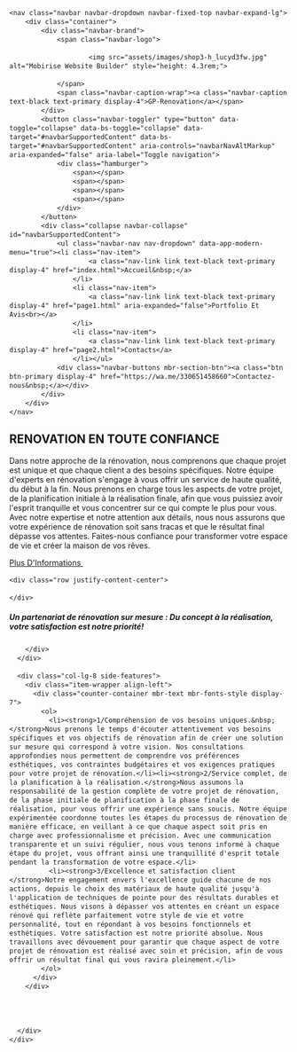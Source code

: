 <!DOCTYPE html>
<html >
<head>
 
  <meta charset="UTF-8">
  <meta http-equiv="X-UA-Compatible" content="IE=edge">
  <meta name="generator" content="Mobirise v5.9.13, a.mobirise.com">
  <meta name="viewport" content="width=device-width, initial-scale=1, minimum-scale=1">
  <link rel="shortcut icon" href="assets/images/shop3-h_lucyd3fw.jpg" type="image/x-icon">
  <meta name="description" content="">
  <title>Accueil</title>
  <link rel="stylesheet" href="https://r.mobirisesite.com/370320/assets/bootstrap/css/bootstrap.min.css?rnd=1711738070187">
  <link rel="stylesheet" href="https://r.mobirisesite.com/370320/assets/bootstrap/css/bootstrap-grid.min.css?rnd=1711738070187">
  <link rel="stylesheet" href="https://r.mobirisesite.com/370320/assets/bootstrap/css/bootstrap-reboot.min.css?rnd=1711738070187">
  <link rel="stylesheet" href="https://r.mobirisesite.com/370320/assets/dropdown/css/style.css?rnd=1711738070187">
  <link rel="stylesheet" href="https://r.mobirisesite.com/370320/assets/theme/css/style.css?rnd=1711738070187">
  <link rel="stylesheet" href="https://r.mobirisesite.com/370320/assets/css/mbr-additional.css?rnd=1711738070187" type="text/css">
  
  
  
  
</head>
<body>
  
  <section data-bs-version="5.1" class="menu menu5 cid-u8qVJ1KP3H" once="menu" id="menu05-0">
	

	<nav class="navbar navbar-dropdown navbar-fixed-top navbar-expand-lg">
		<div class="container">
			<div class="navbar-brand">
				<span class="navbar-logo">
					
						<img src="assets/images/shop3-h_lucyd3fw.jpg" alt="Mobirise Website Builder" style="height: 4.3rem;">
					
				</span>
				<span class="navbar-caption-wrap"><a class="navbar-caption text-black text-primary display-4">GP-Renovation</a></span>
			</div>
			<button class="navbar-toggler" type="button" data-toggle="collapse" data-bs-toggle="collapse" data-target="#navbarSupportedContent" data-bs-target="#navbarSupportedContent" aria-controls="navbarNavAltMarkup" aria-expanded="false" aria-label="Toggle navigation">
				<div class="hamburger">
					<span></span>
					<span></span>
					<span></span>
					<span></span>
				</div>
			</button>
			<div class="collapse navbar-collapse" id="navbarSupportedContent">
				<ul class="navbar-nav nav-dropdown" data-app-modern-menu="true"><li class="nav-item">
						<a class="nav-link link text-black text-primary display-4" href="index.html">Accueil&nbsp;</a>
					</li>
					<li class="nav-item">
						<a class="nav-link link text-black text-primary display-4" href="page1.html" aria-expanded="false">Portfolio Et Avis<br></a>
					</li>
					<li class="nav-item">
						<a class="nav-link link text-black text-primary display-4" href="page2.html">Contacts</a>
					</li></ul>
				<div class="navbar-buttons mbr-section-btn"><a class="btn btn-primary display-4" href="https://wa.me/330651458660">Contactez-nous&nbsp;</a></div>
			</div>
		</div>
	</nav>
</section>

<section data-bs-version="5.1" class="header13 cid-u8qVMrdYch" id="header13-1">
  

  
  

  <div class="align-center container">
    <div class="row justify-content-center">
      <div class="col-md-12 mb-5 content-head">
        <h1 class="mbr-section-title mbr-fonts-style display-1"><strong>RENOVATION EN TOUTE CONFIANCE</strong></h1>
        <p class="mbr-text mbr-fonts-style mt-4 display-7">Dans notre approche de la rénovation, nous comprenons que chaque projet est unique et que chaque client a des besoins spécifiques. Notre équipe d'experts en rénovation s'engage à vous offrir un service de haute qualité, du début à la fin. Nous prenons en charge tous les aspects de votre projet, de la planification initiale à la réalisation finale, afin que vous puissiez avoir l'esprit tranquille et vous concentrer sur ce qui compte le plus pour vous. Avec notre expertise et notre attention aux détails, nous nous assurons que votre expérience de rénovation soit sans tracas et que le résultat final dépasse vos attentes. Faites-nous confiance pour transformer votre espace de vie et créer la maison de vos rêves.<br></p>
        <div class="mbr-section-btn mt-4"><a class="btn btn-primary display-7" href="page1.html">Plus D'Informations&nbsp;</a></div>
      </div>
    </div>

    <div class="row justify-content-center">
      
    </div>
  </div>
</section>

<section data-bs-version="5.1" class="article22 cid-u8qVQuaoQo" id="article22-2">
  
  
  
  <div class="container-fluid">
    <div class="row justify-content-center">
      <div class="col-lg-4">
        <div class="col-12 col-md-12">
          <h5 class="mbr-section-title mbr-fonts-style mt-0 mb-4 display-5"><strong>Un partenariat de rénovation sur mesure : Du concept à la réalisation, votre satisfaction est notre priorité!</strong></h5>
          
          
        </div>
      </div>

      <div class="col-lg-8 side-features">
        <div class="item-wrapper align-left">
          <div class="counter-container mbr-text mbr-fonts-style display-7">
            <ol>
              <li><strong>1/Compréhension de vos besoins uniques.&nbsp;</strong>Nous prenons le temps d'écouter attentivement vos besoins spécifiques et vos objectifs de rénovation afin de créer une solution sur mesure qui correspond à votre vision. Nos consultations approfondies nous permettent de comprendre vos préférences esthétiques, vos contraintes budgétaires et vos exigences pratiques pour votre projet de rénovation.</li><li><strong>2/Service complet, de la planification à la réalisation.</strong>Nous assumons la responsabilité de la gestion complète de votre projet de rénovation, de la phase initiale de planification à la phase finale de réalisation, pour vous offrir une expérience sans soucis. Notre équipe expérimentée coordonne toutes les étapes du processus de rénovation de manière efficace, en veillant à ce que chaque aspect soit pris en charge avec professionnalisme et précision. Avec une communication transparente et un suivi régulier, nous vous tenons informé à chaque étape du projet, vous offrant ainsi une tranquillité d'esprit totale pendant la transformation de votre espace.</li>
              <li><strong>3/Excellence et satisfaction client </strong>Notre engagement envers l'excellence guide chacune de nos actions, depuis le choix des matériaux de haute qualité jusqu'à l'application de techniques de pointe pour des résultats durables et esthétiques. Nous visons à dépasser vos attentes en créant un espace rénové qui reflète parfaitement votre style de vie et votre personnalité, tout en répondant à vos besoins fonctionnels et esthétiques. Votre satisfaction est notre priorité absolue. Nous travaillons avec dévouement pour garantir que chaque aspect de votre projet de rénovation est réalisé avec soin et précision, afin de vous offrir un résultat final qui vous ravira pleinement.</li>
            </ol>
          </div>
        </div>




      </div>
    </div>
  </div>
</section>


  <script src="assets/web/assets/jquery/jquery.min.js"></script>
  <script src="assets/bootstrap/js/bootstrap.bundle.min.js"></script>
  <script src="assets/smoothscroll/smooth-scroll.js"></script>
  <script src="assets/ytplayer/index.js"></script>
  <script src="assets/dropdown/js/navbar-dropdown.js"></script>
  <script src="assets/theme/js/script.js"></script>
  
  
  
</body>
</html>
